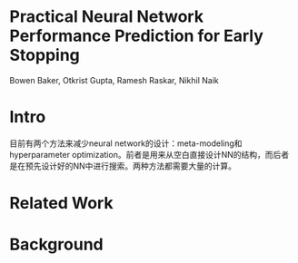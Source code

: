 # Practical Neural Network Performance Prediction for Early Stopping

Bowen Baker, Otkrist Gupta, Ramesh Raskar, Nikhil Naik

# Intro

目前有两个方法来减少neural network的设计：meta-modeling和hyperparameter optimization。前者是用来从空白直接设计NN的结构，而后者是在预先设计好的NN中进行搜索。两种方法都需要大量的计算。



# Related Work

# Background